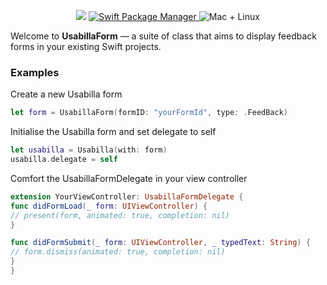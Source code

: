 <p align="center">
<img src="https://img.shields.io/badge/Swift-5.0-orange.svg" />
<a href="https://swift.org/package-manager">
<img src="https://img.shields.io/cocoapods/v/UsabillaForm.svg" alt="Swift Package Manager" />
</a>
<img src="https://img.shields.io/badge/platforms-ios-brightgreen.svg?style=flat" alt="Mac + Linux" />
</p>

Welcome to **UsabillaForm** — a suite of class that aims to display feedback forms in your existing Swift projects. 

### Examples 

Create a new Usabilla form
```swift
let form = UsabillaForm(formID: "yourFormId", type: .FeedBack)
```

Initialise the Usabilla form and set delegate to self
```swift
let usabilla = Usabilla(with: form)
usabilla.delegate = self
```

Comfort the UsabillaFormDelegate in your view controller
```swift
extension YourViewController: UsabillaFormDelegate {
func didFormLoad(_ form: UIViewController) {
// present(form, animated: true, completion: nil)
}

func didFormSubmit(_ form: UIViewController, _ typedText: String) {
// form.dismiss(animated: true, completion: nil)
}    
}
```
